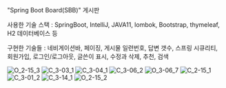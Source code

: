 "Spring Boot Board(SBB)" 게시판

사용한 기술 스택 : SpringBoot, IntelliJ, JAVA11, lombok, Bootstrap, thymeleaf, H2 데이터베이스 등

구현한 기술들 : 네비게이션바, 페이징, 게시물 일련번호, 답변 갯수, 스프링 시큐리티, 회원가입, 로그인/로그아웃, 글쓴이 표시, 수정과 삭제, 추천, 검색

![O_2-15_3](https://github.com/Iusto/jump-to-springboot/assets/85227042/98993ef3-2a81-4c7b-b518-700a39631e8f)
![C_3-03_1](https://github.com/Iusto/jump-to-springboot/assets/85227042/a8bdcf5a-f5ba-4756-8fd8-477ba8d15076)
![C_3-04_1](https://github.com/Iusto/jump-to-springboot/assets/85227042/9f220b7c-1f67-4abd-8685-ad3cb951a271)
![C_3-06_2](https://github.com/Iusto/jump-to-springboot/assets/85227042/1c481b7e-185b-422c-820f-8060307fcfb0)
![O_3-06_7](https://github.com/Iusto/jump-to-springboot/assets/85227042/98d5f238-07cf-4aa1-af9b-bc69891f5602)
![C_2-15_1](https://github.com/Iusto/jump-to-springboot/assets/85227042/0f4dfafc-6714-4761-838a-8344f4adfdc3)
![C_3-01_2](https://github.com/Iusto/jump-to-springboot/assets/85227042/0dfe8cc1-725c-4bba-a76c-63ca4ba057b2)
![C_3-14_1](https://github.com/Iusto/jump-to-springboot/assets/85227042/94a3857e-0698-4cb4-8250-b580ceaac237)
![O_2-15_2](https://github.com/Iusto/jump-to-springboot/assets/85227042/e34e7689-b9dd-4312-a131-fdb4eaf61476)

